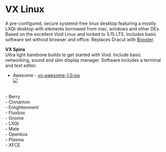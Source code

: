 # VX Linux
A pre-configured, secure systemd-free linux desktop featuring a mostly LXQt desktop with elements borrowed from mac, windows and other DEs. Based on the excellent Void Linux and locked to 5.15 LTS. Includes basic software set without browser and office. Replaces Dracut with <a href="https://github.com/anatol/booster">Booster</a>.

**VX Spins**<br>
Ultra light barebone builds to get started with Void. Include basic networking, sound and slim display manager. Software includes a terminal and text editor.
<br>
- Awesome - <a href="https://github.com/dessington/vx-linux/releases/download/a1.0/vx-awesome-1.0.iso">vx-awesome-1.0.iso</a><br>
<img src="https://github.com/dessington/vx-linux/blob/main/void-awesome.jpg" stylw="width:200px"><br/>
<br>
- Berry<br>
- Cinnamon<br>
- Enlightenment<br>
- Fluxbox<br>
- Gnome<br>
- LXQt<br>
- Mate<br>
- Openbox<br>
- Plasma<br>
- XFCE<br>
